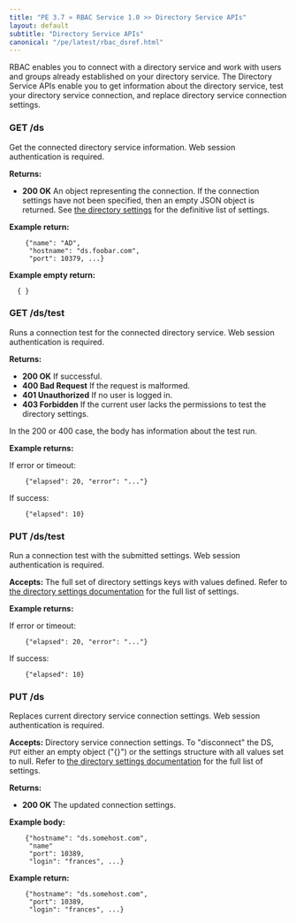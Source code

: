 ```yaml
---
title: "PE 3.7 » RBAC Service 1.0 >> Directory Service APIs"
layout: default
subtitle: "Directory Service APIs"
canonical: "/pe/latest/rbac_dsref.html"
---
```


RBAC enables you to connect with a directory service and work with users and groups already established on your directory service. The Directory Service APIs enable you to get information about the directory service, test your directory service connection, and replace directory service connection settings.

### GET /ds
Get the connected directory service information. Web session authentication is required.

**Returns:**

* **200 OK** An object representing the connection. If the connection settings have not been specified, then an empty JSON object is
  returned. See [the directory settings](./rbac_ldap.html) for the definitive list of settings.

**Example return:**

        {"name": "AD",
         "hostname": "ds.foobar.com",
         "port": 10379, ...}

**Example empty return:**

      { }

### GET /ds/test
Runs a connection test for the connected directory service. Web session
authentication is required.

**Returns:**

* **200 OK** If successful.
* **400 Bad Request** If the request is malformed.
* **401 Unauthorized** If no user is logged in.
* **403 Forbidden** If the current user lacks the permissions to test the directory settings.

In the 200 or 400 case, the body has information about the test run.

**Example returns:**

If error or timeout:

        {"elapsed": 20, "error": "..."}

If success:

        {"elapsed": 10}

### PUT /ds/test
Run a connection test with the submitted settings. Web session authentication is required.

**Accepts:** The full set of directory settings keys with values defined.
Refer to [the directory settings documentation](./rbac_ldap.html) for the full list of settings.

**Example returns:**

If error or timeout:

        {"elapsed": 20, "error": "..."}

If success:

        {"elapsed": 10}

### PUT /ds
Replaces current directory service connection settings. Web session authentication is required.

**Accepts:** Directory service connection settings. To "disconnect"
  the DS, `PUT` either an empty object ("{}") or the settings structure with all values set to null. Refer to [the directory settings documentation](./rbac_ldap.html) for the full list of settings.

**Returns:**

* **200 OK** The updated connection settings.

**Example body:**

        {"hostname": "ds.somehost.com",
         "name"
         "port": 10389,
         "login": "frances", ...}

**Example return:**

        {"hostname": "ds.somehost.com",
         "port": 10389,
         "login": "frances", ...}